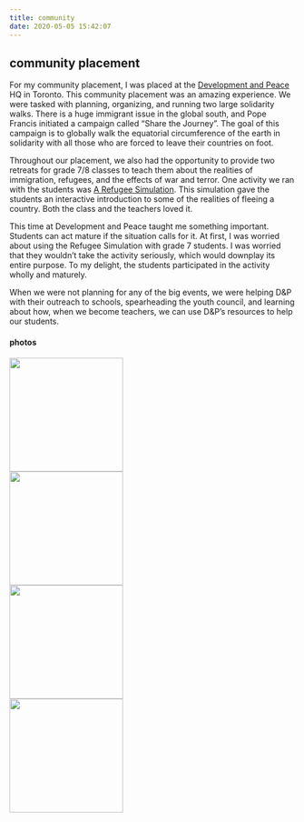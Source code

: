 ```yaml
---
title: community
date: 2020-05-05 15:42:07
---
```


## community placement

For my community placement, I was placed at the [Development and Peace](https://www.devp.org/en) HQ in Toronto. This community placement was an amazing experience.
We were tasked with planning, organizing, and running two large solidarity walks. There is a huge immigrant issue in the global south, and Pope Francis initiated a campaign called “Share the Journey”. The goal of this campaign is to globally walk the equatorial circumference of the earth in solidarity with all those who are forced to leave their countries on foot.

Throughout our placement, we also had the opportunity to provide two retreats for grade 7/8 classes to teach them about the realities of immigration, refugees, and the effects of war and terror. One activity we ran with the students was [A Refugee Simulation](https://www.devp.org/sites/www.devp.org/files/documents/thinkfast-activities/19-thinkfast_on_the_move.pdf). This simulation gave the students an interactive introduction to some of the realities of fleeing a country. Both the class and the teachers loved it.

This time at Development and Peace taught me something important. Students can act mature if the situation calls for it. At first, I was worried about using the Refugee Simulation with grade 7 students. I was worried that they wouldn’t take the activity seriously, which would downplay its entire purpose.  To my delight, the students participated in the activity wholly and maturely.

When we were not planning for any of the big events, we were helping D&P with their outreach to schools, spearheading the youth council, and learning about how, when we become teachers, we can use D&P’s resources to help our students.

<div class="divider"></div>

#### photos

<div class="row">
  <div class="col s12 m6">
    <img class="z-depth-1 materialboxed" data-caption="Notes for planning our first Youth Council meeting." src="/imgs/community/devp_yc_planning.jpg" height="200">
  </div>
  <div class="col s12 m6">
    <img class="z-depth-1 materialboxed" data-caption="A poster we created to promote the campain we were organizing." src="/imgs/community/stj_promo.jpg" height="200">
  </div>
  <div class="col s12 m6">
    <img class="z-depth-1 materialboxed" data-caption="A picture taken on one of our planned solidarity walks." src="/imgs/community/solidarity_walk.jpg" height="200">
  </div>
  <div class="col s12 m6">
    <img class="z-depth-1 materialboxed" data-caption="We organized a movie screening of After the Storm; a story about the Philipeans after Super Typhoon Hiyan" src="/imgs/community/ats_promo.jpg" height="200">
  </div>
  
</div>